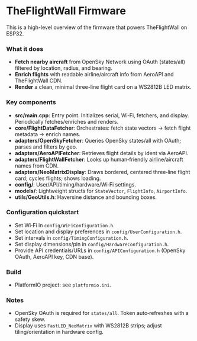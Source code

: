 # TheFlightWall Firmware

This is a high-level overview of the firmware that powers TheFlightWall on ESP32.

### What it does
- **Fetch nearby aircraft** from OpenSky Network using OAuth (states/all) filtered by location, radius, and bearing.
- **Enrich flights** with readable airline/aircraft info from AeroAPI and TheFlightWall CDN.
- **Render** a clean, minimal three-line flight card on a WS2812B LED matrix.

### Key components
- **src/main.cpp**: Entry point. Initializes serial, Wi‑Fi, fetchers, and display. Periodically fetches/enriches and renders.
- **core/FlightDataFetcher**: Orchestrates: fetch state vectors → fetch flight metadata → enrich names.
- **adapters/OpenSkyFetcher**: Queries OpenSky states/all with OAuth; parses and filters by geo.
- **adapters/AeroAPIFetcher**: Retrieves flight details by ident via AeroAPI.
- **adapters/FlightWallFetcher**: Looks up human‑friendly airline/aircraft names from CDN.
- **adapters/NeoMatrixDisplay**: Draws bordered, centered three‑line flight card; cycles flights; shows loading.
- **config/**: User/API/timing/hardware/Wi‑Fi settings.
- **models/**: Lightweight structs for `StateVector`, `FlightInfo`, `AirportInfo`.
- **utils/GeoUtils.h**: Haversine distance and bounding boxes.

### Configuration quickstart
- Set Wi‑Fi in `config/WiFiConfiguration.h`.
- Set location and display preferences in `config/UserConfiguration.h`.
- Set intervals in `config/TimingConfiguration.h`.
- Set display dimensions/pin in `config/HardwareConfiguration.h`.
- Provide API credentials/URLs in `config/APIConfiguration.h` (OpenSky OAuth, AeroAPI key, CDN base).

### Build
- PlatformIO project: see `platformio.ini`.

### Notes
- OpenSky OAuth is required for `states/all`. Token auto‑refreshes with a safety skew.
- Display uses `FastLED_NeoMatrix` with WS2812B strips; adjust tiling/orientation in hardware config.